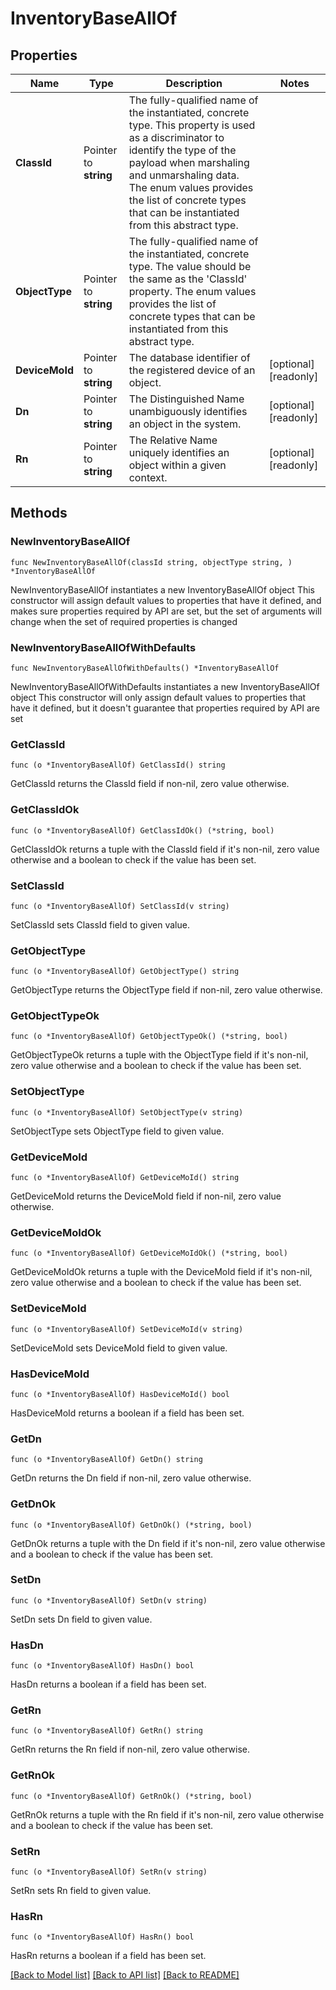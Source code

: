 # InventoryBaseAllOf

## Properties

Name | Type | Description | Notes
------------ | ------------- | ------------- | -------------
**ClassId** | Pointer to **string** | The fully-qualified name of the instantiated, concrete type. This property is used as a discriminator to identify the type of the payload when marshaling and unmarshaling data. The enum values provides the list of concrete types that can be instantiated from this abstract type. | 
**ObjectType** | Pointer to **string** | The fully-qualified name of the instantiated, concrete type. The value should be the same as the &#39;ClassId&#39; property. The enum values provides the list of concrete types that can be instantiated from this abstract type. | 
**DeviceMoId** | Pointer to **string** | The database identifier of the registered device of an object. | [optional] [readonly] 
**Dn** | Pointer to **string** | The Distinguished Name unambiguously identifies an object in the system. | [optional] [readonly] 
**Rn** | Pointer to **string** | The Relative Name uniquely identifies an object within a given context. | [optional] [readonly] 

## Methods

### NewInventoryBaseAllOf

`func NewInventoryBaseAllOf(classId string, objectType string, ) *InventoryBaseAllOf`

NewInventoryBaseAllOf instantiates a new InventoryBaseAllOf object
This constructor will assign default values to properties that have it defined,
and makes sure properties required by API are set, but the set of arguments
will change when the set of required properties is changed

### NewInventoryBaseAllOfWithDefaults

`func NewInventoryBaseAllOfWithDefaults() *InventoryBaseAllOf`

NewInventoryBaseAllOfWithDefaults instantiates a new InventoryBaseAllOf object
This constructor will only assign default values to properties that have it defined,
but it doesn't guarantee that properties required by API are set

### GetClassId

`func (o *InventoryBaseAllOf) GetClassId() string`

GetClassId returns the ClassId field if non-nil, zero value otherwise.

### GetClassIdOk

`func (o *InventoryBaseAllOf) GetClassIdOk() (*string, bool)`

GetClassIdOk returns a tuple with the ClassId field if it's non-nil, zero value otherwise
and a boolean to check if the value has been set.

### SetClassId

`func (o *InventoryBaseAllOf) SetClassId(v string)`

SetClassId sets ClassId field to given value.


### GetObjectType

`func (o *InventoryBaseAllOf) GetObjectType() string`

GetObjectType returns the ObjectType field if non-nil, zero value otherwise.

### GetObjectTypeOk

`func (o *InventoryBaseAllOf) GetObjectTypeOk() (*string, bool)`

GetObjectTypeOk returns a tuple with the ObjectType field if it's non-nil, zero value otherwise
and a boolean to check if the value has been set.

### SetObjectType

`func (o *InventoryBaseAllOf) SetObjectType(v string)`

SetObjectType sets ObjectType field to given value.


### GetDeviceMoId

`func (o *InventoryBaseAllOf) GetDeviceMoId() string`

GetDeviceMoId returns the DeviceMoId field if non-nil, zero value otherwise.

### GetDeviceMoIdOk

`func (o *InventoryBaseAllOf) GetDeviceMoIdOk() (*string, bool)`

GetDeviceMoIdOk returns a tuple with the DeviceMoId field if it's non-nil, zero value otherwise
and a boolean to check if the value has been set.

### SetDeviceMoId

`func (o *InventoryBaseAllOf) SetDeviceMoId(v string)`

SetDeviceMoId sets DeviceMoId field to given value.

### HasDeviceMoId

`func (o *InventoryBaseAllOf) HasDeviceMoId() bool`

HasDeviceMoId returns a boolean if a field has been set.

### GetDn

`func (o *InventoryBaseAllOf) GetDn() string`

GetDn returns the Dn field if non-nil, zero value otherwise.

### GetDnOk

`func (o *InventoryBaseAllOf) GetDnOk() (*string, bool)`

GetDnOk returns a tuple with the Dn field if it's non-nil, zero value otherwise
and a boolean to check if the value has been set.

### SetDn

`func (o *InventoryBaseAllOf) SetDn(v string)`

SetDn sets Dn field to given value.

### HasDn

`func (o *InventoryBaseAllOf) HasDn() bool`

HasDn returns a boolean if a field has been set.

### GetRn

`func (o *InventoryBaseAllOf) GetRn() string`

GetRn returns the Rn field if non-nil, zero value otherwise.

### GetRnOk

`func (o *InventoryBaseAllOf) GetRnOk() (*string, bool)`

GetRnOk returns a tuple with the Rn field if it's non-nil, zero value otherwise
and a boolean to check if the value has been set.

### SetRn

`func (o *InventoryBaseAllOf) SetRn(v string)`

SetRn sets Rn field to given value.

### HasRn

`func (o *InventoryBaseAllOf) HasRn() bool`

HasRn returns a boolean if a field has been set.


[[Back to Model list]](../README.md#documentation-for-models) [[Back to API list]](../README.md#documentation-for-api-endpoints) [[Back to README]](../README.md)


